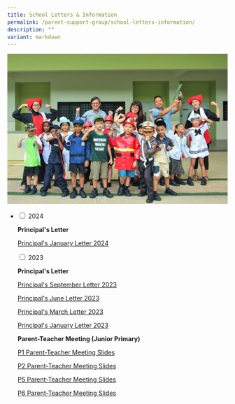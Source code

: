 ```yaml
---
title: School Letters & Information
permalink: /parent-support-group/school-letters-information/
description: ""
variant: markdown
---
```

<img src="/images/For-Parents-General-Information2.png">
<ul class="jekyllcodex_accordion">
<li>
<input type="checkbox" id="accordion1">
<label for="accordion1">2024</label>
<div>
<p><strong>Principal's Letter</strong></p>
<p><a href="/files/P's%20Letter/2023-04%20principal%20september.pdf">Principal's January Letter 2024</a></p>
	
<input type="checkbox" id="accordion1">
<label for="accordion1">2023</label>
<div>
<p><strong>Principal's Letter</strong></p>
<p><a href="/files/P's%20Letter/2023-04%20principal%20september.pdf">Principal's September Letter 2023</a></p>

<p><a href="/files/P's%20Letter/2023-03%20principal%20june%20letter.pdf">Principal's June Letter 2023</a></p>
<p><a href="/files/2023-02-Principal.pdf">Principal's March Letter 2023</a></p>
<p><a href="/files/2023-01-Principal.pdf">Principal's January Letter 2023</a></p>

<p><strong>Parent-Teacher Meeting (Junior Primary)</strong></p>
<p><a href="/files/P1-PTM-1-Feb-2023.pdf">P1 Parent-Teacher Meeting Slides</a></p>
<p><a href="/files/P2-PTM-1-Feb-2023.pdf">P2 Parent-Teacher Meeting Slides</a></p>
<p><a href="/files/P5-PTM-2-Feb-2023-.pdf">P5 Parent-Teacher Meeting Slides</a></p>
<p><a href="/files/P6-PTM-2-FEB-2023-.pdf">P6 Parent-Teacher Meeting Slides</a></p>
</div>
</div></li>
</ul>